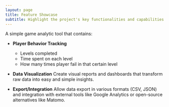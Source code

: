```yaml
---
layout: page
title: Feature Showcase
subtitle: Highlight the project's key functionalities and capabilities.
---
```


A simple game analytic tool that contains:

- **Player Behavior Tracking**
    - Levels completed 
    - Time spent on each level 
    - How many times player fail in that certain level
  

- **Data Visualization**
Create visual reports and dashboards that transform 
raw data into easy and simple insights. 

- **Export/Integration**
Allow data export in various formats (CSV, JSON) and 
integration with external tools like Google Analytics or open-source 
alternatives like Matomo. 


